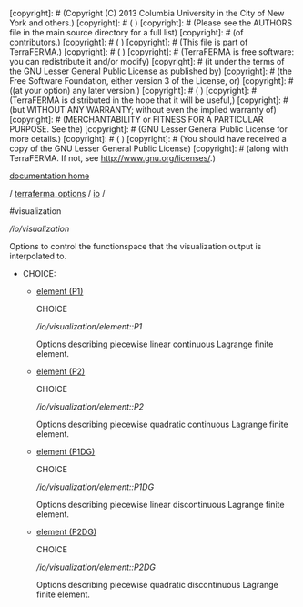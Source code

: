 [copyright]: # (Copyright (C) 2013 Columbia University in the City of New York and others.)
[copyright]: # ( )
[copyright]: # (Please see the AUTHORS file in the main source directory for a full list)
[copyright]: # (of contributors.)
[copyright]: # ( )
[copyright]: # (This file is part of TerraFERMA.)
[copyright]: # ( )
[copyright]: # (TerraFERMA is free software: you can redistribute it and/or modify)
[copyright]: # (it under the terms of the GNU Lesser General Public License as published by)
[copyright]: # (the Free Software Foundation, either version 3 of the License, or)
[copyright]: # ((at your option) any later version.)
[copyright]: # ( )
[copyright]: # (TerraFERMA is distributed in the hope that it will be useful,)
[copyright]: # (but WITHOUT ANY WARRANTY; without even the implied warranty of)
[copyright]: # (MERCHANTABILITY or FITNESS FOR A PARTICULAR PURPOSE. See the)
[copyright]: # (GNU Lesser General Public License for more details.)
[copyright]: # ( )
[copyright]: # (You should have received a copy of the GNU Lesser General Public License)
[copyright]: # (along with TerraFERMA. If not, see <http://www.gnu.org/licenses/>.)

[documentation home](https://github.com/terraferma/terraferma/wiki/Documentation)

/ [terraferma_options](../../terraferma_options.md) / [io](../io.md) /

#visualization

*/io/visualization*

Options to control the functionspace that the visualization output is interpolated to.

* CHOICE:
    * [element (P1)](visualization/element__P1.md "child")

        CHOICE 

        */io/visualization/element::P1*

        Options describing piecewise linear continuous Lagrange finite element.

    * [element (P2)](visualization/element__P2.md "child")

        CHOICE 

        */io/visualization/element::P2*

        Options describing piecewise quadratic continuous Lagrange finite element.

    * [element (P1DG)](visualization/element__P1DG.md "child")

        CHOICE 

        */io/visualization/element::P1DG*

        Options describing piecewise linear discontinuous Lagrange finite element.

    * [element (P2DG)](visualization/element__P2DG.md "child")

        CHOICE 

        */io/visualization/element::P2DG*

        Options describing piecewise quadratic discontinuous Lagrange finite element.

[autogenerated]: # (This file was automatically generated from the schema file:/home/cwilson/repos/github/TerraFERMA/TerraFERMA/buckettools/schemas/io.rng.)

